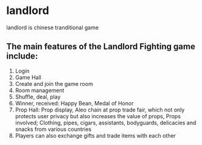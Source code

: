 # landlord
landlord is chinese tranditional game
## The main features of the Landlord Fighting game include:
1. Login
2. Game Hall
3. Create and join the game room
4. Room management
5. Shuffle, deal, play
6. Winner, received: Happy Bean, Medal of Honor
7. Prop Hall: Prop display, Aleo chain at prop trade fair, which not only protects user privacy but also increases the value of props,
Props involved; Clothing, pipes, cigars, assistants, bodyguards, delicacies and snacks from various countries
8. Players can also exchange gifts and trade items with each other
   
